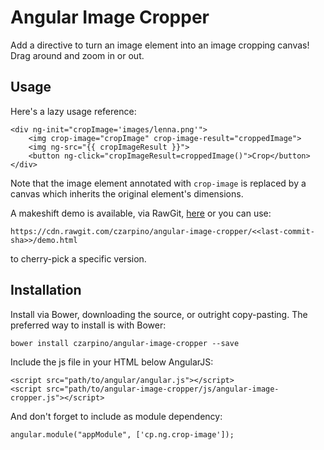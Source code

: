 # Angular Image Cropper

Add a directive to turn an image element into an image cropping canvas! Drag around and zoom in or out.

## Usage

Here's a lazy usage reference:

    <div ng-init="cropImage='images/lenna.png'">
        <img crop-image="cropImage" crop-image-result="croppedImage">
        <img ng-src="{{ cropImageResult }}">
        <button ng-click="cropImageResult=croppedImage()">Crop</button>
    </div>

Note that the image element annotated with `crop-image` is replaced by a canvas which inherits the original element's dimensions.

A makeshift demo is available, via RawGit, [here](https://cdn.rawgit.com/czarpino/angular-image-cropper/128f8c129dae8f9fab69a7c567324e49434839b7/demo.html) or you can use:

    https://cdn.rawgit.com/czarpino/angular-image-cropper/<<last-commit-sha>>/demo.html

to cherry-pick a specific version.

## Installation

Install via Bower, downloading the source, or outright copy-pasting. The preferred way to install is with Bower:

    bower install czarpino/angular-image-cropper --save

Include the js file in your HTML below AngularJS:

    <script src="path/to/angular/angular.js"></script>
    <script src="path/to/angular-image-cropper/js/angular-image-cropper.js"></script>

And don't forget to include as module dependency:

    angular.module("appModule", ['cp.ng.crop-image']);

